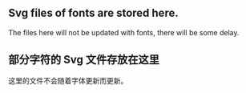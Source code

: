 ## Svg files of fonts are stored here.
The files here will not be updated with fonts, there will be some delay.
## 部分字符的 Svg 文件存放在这里
这里的文件不会随着字体更新而更新。
